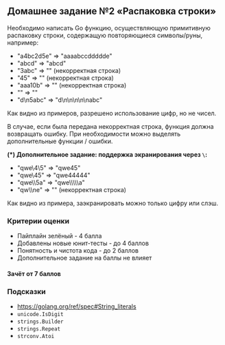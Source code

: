 ## Домашнее задание №2 «Распаковка строки»

Необходимо написать Go функцию, осуществляющую примитивную распаковку строки,
содержащую повторяющиеся символы/руны, например:
* "a4bc2d5e" => "aaaabccddddde"
* "abcd" => "abcd"
* "3abc" => "" (некорректная строка)
* "45" => "" (некорректная строка)
* "aaa10b" => "" (некорректная строка)
* "" => ""
* "d\n5abc" => "d\n\n\n\n\nabc"

Как видно из примеров, разрешено использование цифр, но не чисел.

В случае, если была передана некорректная строка, функция должна возвращать ошибку.
При необходимости можно выделять дополнительные функции / ошибки.

**(*) Дополнительное задание: поддержка экранирования через `\`:**
* "qwe\4\5" => "qwe45"
* "qwe\45" => "qwe44444"
* "qwe\\\5a" => "qwe\\\\\\\\\\a"
* "qw\\\ne" => "" (некорректная строка)

Как видно из примера, заэкранировать можно только цифру или слэш.

### Критерии оценки
- Пайплайн зелёный - 4 балла
- Добавлены новые юнит-тесты - до 4 баллов
- Понятность и чистота кода - до 2 баллов
- Дополнительное задание на баллы не влияет

#### Зачёт от 7 баллов

### Подсказки
- https://golang.org/ref/spec#String_literals
- `unicode.IsDigit`
- `strings.Builder`
- `strings.Repeat`
- `strconv.Atoi`
